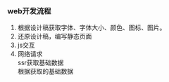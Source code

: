 ### web开发流程
1. 根据设计稿获取字体、字体大小、颜色、图标、图片。
2. 还原设计稿，编写静态页面   
3. js交互
4. 网络请求   
ssr获取基础数据   
根据获取的基础数据   
